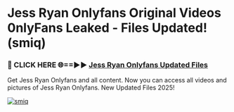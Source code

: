 # Jess Ryan Onlyfans Original Videos 0nlyFans Leaked - Files Updated! (smiq)

<h3>🔴 CLICK HERE 🌐==►► <a href="https://tinyurl.com/2wckxsce" rel="nofollow">Jess Ryan Onlyfans Updated Files</a></h3>

Get Jess Ryan Onlyfans and all content. Now you can access all videos and pictures of Jess Ryan Onlyfans. New Updated Files 2025!

[![smiq](https://i.imgur.com/AFduVYN.gif)](https://tinyurl.com/2wckxsce)
